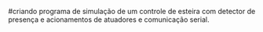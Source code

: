 #criando programa de simulação de um controle de esteira com detector de presença e acionamentos de atuadores e comunicação serial.
